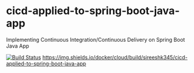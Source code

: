 # cicd-applied-to-spring-boot-java-app
Implementing Continuous Integration/Continuous Delivery on Spring Boot Java App

[![Build Status](https://travis-ci.com/sireeshk345/cicd-applied-to-spring-boot-java-app.svg?branch=master)](https://travis-ci.com/sireeshk345/cicd-applied-to-spring-boot-java-app)
https://img.shields.io/docker/cloud/build/sireeshk345/cicd-applied-to-spring-boot-java-app
